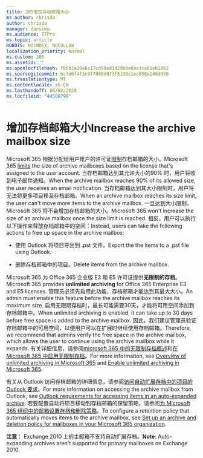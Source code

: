 ```yaml
---
title: 305增加存档邮箱大小
ms.author: chrisda
author: chrisda
manager: dansimp
ms.audience: ITPro
ms.topic: article
ROBOTS: NOINDEX, NOFOLLOW
localization_priority: Normal
ms.custom: 305
ms.assetid: ''
ms.openlocfilehash: f80b2a10ebc17cd98ed1d29b0e6ba3ca01eb1d62
ms.sourcegitcommit: bc7d6f4f3c9f7060d073f5130e1ec856e248d020
ms.translationtype: MT
ms.contentlocale: zh-CN
ms.lasthandoff: 06/02/2020
ms.locfileid: "44508798"
---
```

# <a name="increase-the-archive-mailbox-size"></a><span data-ttu-id="8363e-102">增加存档邮箱大小</span><span class="sxs-lookup"><span data-stu-id="8363e-102">Increase the archive mailbox size</span></span>

<span data-ttu-id="8363e-103">Microsoft 365 根据分配给用户帐户的许可证[限制](https://docs.microsoft.com/office365/servicedescriptions/exchange-online-service-description/exchange-online-limits#mailbox-storage-limits)存档邮箱的大小。</span><span class="sxs-lookup"><span data-stu-id="8363e-103">Microsoft 365 [limits](https://docs.microsoft.com/office365/servicedescriptions/exchange-online-service-description/exchange-online-limits#mailbox-storage-limits) the size of archive mailboxes based on the license that's assigned to the user account.</span></span> <span data-ttu-id="8363e-104">当存档邮箱达到其允许大小的90% 时，用户将收到电子邮件通知。</span><span class="sxs-lookup"><span data-stu-id="8363e-104">When the archive mailbox reaches 90% of its allowed size, the user receives an email notification.</span></span> <span data-ttu-id="8363e-105">当存档邮箱达到其大小限制时，用户将无法将更多项目移至存档邮箱。</span><span class="sxs-lookup"><span data-stu-id="8363e-105">When an archive mailbox reaches its size limit, the user can't move more items to the archive mailbox.</span></span> <span data-ttu-id="8363e-106">一旦达到大小限制，Microsoft 365 将不会增加存档邮箱的大小。</span><span class="sxs-lookup"><span data-stu-id="8363e-106">Microsoft 365 won't increase the size of an archive mailbox once the size limit is reached.</span></span> <span data-ttu-id="8363e-107">相反，用户可以执行以下操作来释放存档邮箱中的空间：</span><span class="sxs-lookup"><span data-stu-id="8363e-107">Instead, users can take the following actions to free up space in the archive mailbox:</span></span>

- <span data-ttu-id="8363e-108">使用 Outlook 将项目导出到 .pst 文件。</span><span class="sxs-lookup"><span data-stu-id="8363e-108">Export the the items to a .pst file using Outlook.</span></span>

- <span data-ttu-id="8363e-109">删除存档邮箱中的项目。</span><span class="sxs-lookup"><span data-stu-id="8363e-109">Delete items from the archive mailbox.</span></span>

<span data-ttu-id="8363e-110">Microsoft 365 为 Office 365 企业版 E3 和 E5 许可证提供**无限制的存档**。</span><span class="sxs-lookup"><span data-stu-id="8363e-110">Microsoft 365 provides **unlimited archiving** for Office 365 Enterprise E3 and E5 licenses.</span></span> <span data-ttu-id="8363e-111">管理员必须先启用此功能，存档邮箱才能达到其最大大小。</span><span class="sxs-lookup"><span data-stu-id="8363e-111">An admin must enable this feature before the archive mailbox reaches its maximum size.</span></span> <span data-ttu-id="8363e-112">启用无限期存档时，最长可能需要30天，才能将可用空间添加到存档邮箱中。</span><span class="sxs-lookup"><span data-stu-id="8363e-112">When unlimited archiving is enabled, it can take up to 30 days before free space is added to the archive mailbox.</span></span> <span data-ttu-id="8363e-113">因此，我们建议管理员验证存档邮箱中的可用空间，以便用户可以在扩展时继续使用存档邮箱。</span><span class="sxs-lookup"><span data-stu-id="8363e-113">Therefore, we recommend that admins verify the free space in the archive mailbox, which allows the user to continue using the archive mailbox while it expands.</span></span> <span data-ttu-id="8363e-114">有关详细信息，请参阅[microsoft 365 中的无限制存档概述](https://docs.microsoft.com/microsoft-365/compliance/unlimited-archiving)和[在 Microsoft 365 中启用无限制存档](https://docs.microsoft.com/microsoft-365/compliance/enable-unlimited-archiving)。</span><span class="sxs-lookup"><span data-stu-id="8363e-114">For more information, see [Overview of unlimited archiving in Microsoft 365](https://docs.microsoft.com/microsoft-365/compliance/unlimited-archiving) and [Enable unlimited archiving in Microsoft 365](https://docs.microsoft.com/microsoft-365/compliance/enable-unlimited-archiving).</span></span>

<span data-ttu-id="8363e-115">有关从 Outlook 访问存档邮箱的详细信息，请参阅[访问自动扩展存档中的项目的 Outlook 要求](https://docs.microsoft.com/microsoft-365/compliance/unlimited-archiving#outlook-requirements-for-accessing-items-in-an-auto-expanded-archive)。</span><span class="sxs-lookup"><span data-stu-id="8363e-115">For more information on accessing the archive mailbox from Outlook, see [Outlook requirements for accessing items in an auto-expanded archive](https://docs.microsoft.com/microsoft-365/compliance/unlimited-archiving#outlook-requirements-for-accessing-items-in-an-auto-expanded-archive).</span></span> <span data-ttu-id="8363e-116">若要配置自动将项目移动到存档邮箱的保留策略，请参阅[为 Microsoft 365 组织中的邮箱设置存档和删除策略](https://docs.microsoft.com/microsoft-365/compliance/set-up-an-archive-and-deletion-policy-for-mailboxes)。</span><span class="sxs-lookup"><span data-stu-id="8363e-116">To configure a retention policy that automatically moves items to the archive mailbox, see [Set up an archive and deletion policy for mailboxes in your Microsoft 365 organization](https://docs.microsoft.com/microsoft-365/compliance/set-up-an-archive-and-deletion-policy-for-mailboxes).</span></span>

<span data-ttu-id="8363e-117">**注意**： Exchange 2010 上的主邮箱不支持自动扩展存档。</span><span class="sxs-lookup"><span data-stu-id="8363e-117">**Note**: Auto-expanding archives aren't supported for primary mailboxes on Exchange 2010.</span></span>
